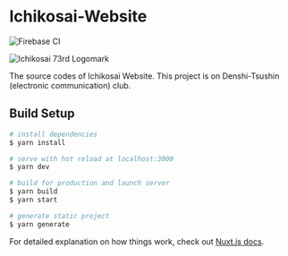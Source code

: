 # Ichikosai-Website

![Firebase CI](https://github.com/tsuchiura-1st-hs-ec/Ichikosai-Website/workflows/Firebase%20CI/badge.svg)

![Ichikosai 73rd Logomark](http://drive.google.com/uc?export=view&id=1yf04Bm6IfND-TozqQ9mVJrYxtT7mrwXM)

The source codes of Ichikosai Website. This project is on Denshi-Tsushin (electronic communication) club.

## Build Setup

``` bash
# install dependencies
$ yarn install

# serve with hot reload at localhost:3000
$ yarn dev

# build for production and launch server
$ yarn build
$ yarn start

# generate static project
$ yarn generate
```

For detailed explanation on how things work, check out [Nuxt.js docs](https://nuxtjs.org).
